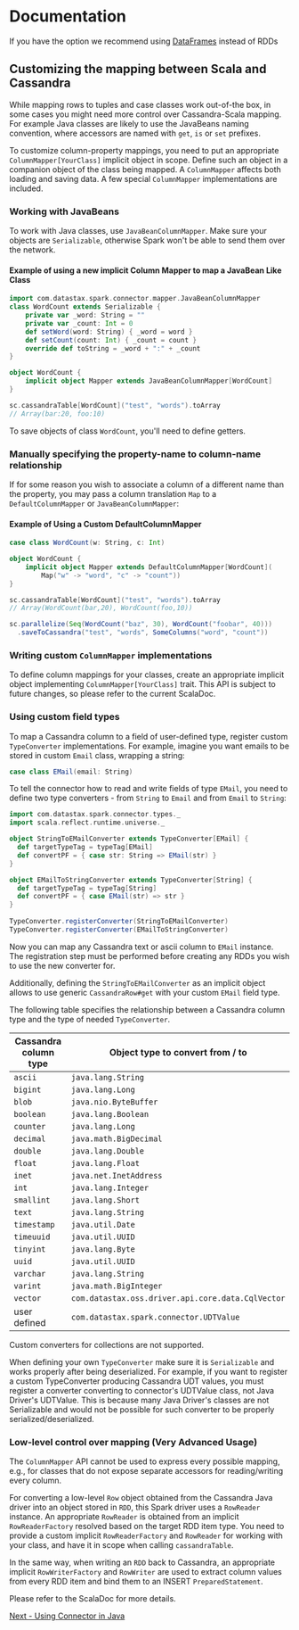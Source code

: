 # Documentation
If you have the option we recommend using [DataFrames](14_data_frames.md) instead of RDDs

## Customizing the mapping between Scala and Cassandra

While mapping rows to tuples and case classes work out-of-the box, 
in some cases you might need more control over Cassandra-Scala mapping. 
For example Java classes are likely to use the JavaBeans naming convention,
where accessors are named with `get`, `is` or `set` prefixes. 

To customize column-property mappings, 
you need to put an appropriate `ColumnMapper[YourClass]` implicit object in scope. 
Define such an object in a companion object of the class being mapped. 
A `ColumnMapper` affects both loading and saving data. A few special `ColumnMapper` 
implementations are included.

### Working with JavaBeans
To work with Java classes, use `JavaBeanColumnMapper`. 
Make sure your objects are `Serializable`, otherwise Spark won't be able to send them over the network.

#### Example of using a new implicit Column Mapper to map a JavaBean Like Class
```scala
import com.datastax.spark.connector.mapper.JavaBeanColumnMapper
class WordCount extends Serializable { 
    private var _word: String = ""
    private var _count: Int = 0
    def setWord(word: String) { _word = word }
    def setCount(count: Int) { _count = count }
    override def toString = _word + ":" + _count
}

object WordCount {
    implicit object Mapper extends JavaBeanColumnMapper[WordCount] 
}

sc.cassandraTable[WordCount]("test", "words").toArray
// Array(bar:20, foo:10)
```

To save objects of class `WordCount`, you'll need to define getters.

### Manually specifying the property-name to column-name relationship
If for some reason you wish to associate a column of a different name than the property, 
you may pass a column translation `Map` to a `DefaultColumnMapper` or `JavaBeanColumnMapper`:

#### Example of Using a Custom DefaultColumnMapper
```scala
case class WordCount(w: String, c: Int)

object WordCount { 
    implicit object Mapper extends DefaultColumnMapper[WordCount](
        Map("w" -> "word", "c" -> "count")) 
}

sc.cassandraTable[WordCount]("test", "words").toArray
// Array(WordCount(bar,20), WordCount(foo,10))

sc.parallelize(Seq(WordCount("baz", 30), WordCount("foobar", 40)))
  .saveToCassandra("test", "words", SomeColumns("word", "count"))
```

### Writing custom `ColumnMapper` implementations
To define column mappings for your classes, create an appropriate implicit object implementing 
`ColumnMapper[YourClass]` trait. This API is subject to future changes, so please refer to the current ScalaDoc.
 
### Using custom field types
To map a Cassandra column to a field of user-defined type, register custom `TypeConverter` implementations.
For example, imagine you want emails to be stored in custom `Email` class, wrapping a string:

```scala
case class EMail(email: String)
```
    
To tell the connector how to read and write fields of type `EMail`, you need to define two 
type converters - from `String` to `Email` and from `Email` to `String`:

```scala
import com.datastax.spark.connector.types._
import scala.reflect.runtime.universe._

object StringToEMailConverter extends TypeConverter[EMail] {
  def targetTypeTag = typeTag[EMail]
  def convertPF = { case str: String => EMail(str) }
}

object EMailToStringConverter extends TypeConverter[String] {
  def targetTypeTag = typeTag[String]
  def convertPF = { case EMail(str) => str }
}
    
TypeConverter.registerConverter(StringToEMailConverter)
TypeConverter.registerConverter(EMailToStringConverter)            
```
 
Now you can map any Cassandra text or ascii column to `EMail` instance.
The registration step must be performed before creating any RDDs you wish to
use the new converter for.

Additionally, defining the `StringToEMailConverter` as an implicit object 
allows to use generic `CassandraRow#get` with your custom `EMail` field type.
 
The following table specifies the relationship between a Cassandra column type and 
the type of needed `TypeConverter`.

Cassandra column type | Object type to convert from / to
----------------------|------------------------------------------
 `ascii`              | `java.lang.String`
 `bigint`             | `java.lang.Long`
 `blob`               | `java.nio.ByteBuffer`
 `boolean`            | `java.lang.Boolean`
 `counter`            | `java.lang.Long`
 `decimal`            | `java.math.BigDecimal`
 `double`             | `java.lang.Double`
 `float`              | `java.lang.Float`
 `inet`               | `java.net.InetAddress`
 `int`                | `java.lang.Integer`
 `smallint`           | `java.lang.Short`
 `text`               | `java.lang.String`
 `timestamp`          | `java.util.Date`
 `timeuuid`           | `java.util.UUID`
 `tinyint`            | `java.lang.Byte`
 `uuid`               | `java.util.UUID`
 `varchar`            | `java.lang.String`
 `varint`             | `java.math.BigInteger`
 `vector`             | `com.datastax.oss.driver.api.core.data.CqlVector`
 user defined         | `com.datastax.spark.connector.UDTValue`

Custom converters for collections are not supported.
 
When defining your own `TypeConverter` make sure it is `Serializable` and
works properly after being deserialized. For example, if you want to 
register a custom TypeConverter producing
Cassandra UDT values, you must register a converter converting to connector's
UDTValue class, not Java Driver's UDTValue. This is because many Java Driver's classes are not
Serializable and would not be possible for such converter to be properly serialized/deserialized.  

### Low-level control over mapping (Very Advanced Usage)
The `ColumnMapper` API cannot be used to express every possible mapping, e.g., for classes that do not expose
separate accessors for reading/writing every column. 

For converting a low-level `Row` object obtained from the Cassandra Java driver into an object stored in `RDD`, 
this Spark driver uses a `RowReader` instance. An appropriate `RowReader` is obtained from an implicit 
`RowReaderFactory` resolved based on the target RDD item type. You need to provide a custom implicit 
`RowReaderFactory` and `RowReader` for working with your class, and have it in scope when calling `cassandraTable`.
  
In the same way, when writing an `RDD` back to Cassandra, an appropriate implicit `RowWriterFactory` and 
`RowWriter` are used to extract column values from every RDD item and bind them to an INSERT `PreparedStatement`.
     
Please refer to the ScalaDoc for more details.

[Next - Using Connector in Java](7_java_api.md)
